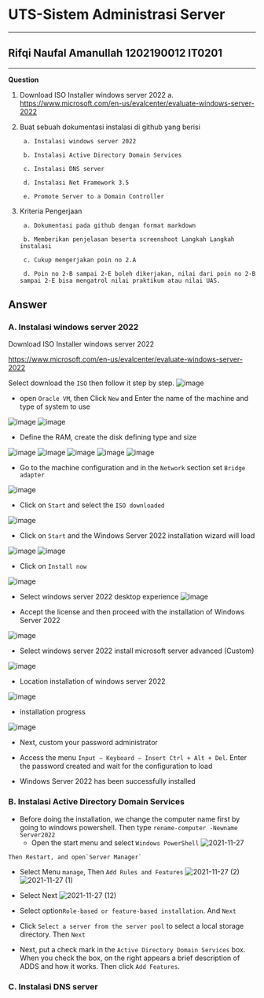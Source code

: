 # UTS-Sistem Administrasi Server
------
## Rifqi Naufal Amanullah 1202190012    IT0201
------
**Question**
1. Download ISO Installer windows server 2022 a. https://www.microsoft.com/en-us/evalcenter/evaluate-windows-server-2022

2. Buat sebuah dokumentasi instalasi di github yang berisi

        a. Instalasi windows server 2022

        b. Instalasi Active Directory Domain Services

        c. Instalasi DNS server

        d. Instalasi Net Framework 3.5

        e. Promote Server to a Domain Controller

3. Kriteria Pengerjaan

        a. Dokumentasi pada github dengan format markdown

        b. Memberikan penjelasan beserta screenshoot Langkah Langkah instalasi

        c. Cukup mengerjakan poin no 2.A

        d. Poin no 2-B sampai 2-E boleh dikerjakan, nilai dari poin no 2-B sampai 2-E bisa mengatrol nilai praktikum atau nilai UAS.

**Answer**
------
### A. Instalasi windows server 2022
Download ISO Installer windows server 2022

   https://www.microsoft.com/en-us/evalcenter/evaluate-windows-server-2022
   
   Select download the `ISO` then follow it step by step.
 ![image](https://user-images.githubusercontent.com/93064971/143679628-f3759bee-40e0-46c7-81c1-9b4ceffe02f2.png)

- open `Oracle VM`, then Click `New` and Enter the name of the machine and type of system to use

![image](https://user-images.githubusercontent.com/93064971/143679686-8252c4df-5e91-45cb-b7c2-8157fb525154.png)
![image](https://user-images.githubusercontent.com/93064971/143679741-2ed83c15-4b2f-470c-94f6-cf30d5349286.png)

- Define the RAM, create the disk defining type and size

![image](https://user-images.githubusercontent.com/93064971/143679823-a787cc35-e798-4363-b9b3-b433e30ca381.png)
![image](https://user-images.githubusercontent.com/93064971/143679852-55472e9f-60bd-4510-b42d-156abebc5b2c.png)
![image](https://user-images.githubusercontent.com/93064971/143679869-f82a2546-9fe4-452a-b760-edb651ba01f0.png)
![image](https://user-images.githubusercontent.com/93064971/143679889-228a0af8-629d-4774-b684-a1dfc82b3120.png)
![image](https://user-images.githubusercontent.com/93064971/143679923-cbbbb40a-5fea-4773-b99c-35bdf96f141b.png)

- Go to the machine configuration and in the `Network` section set `Bridge adapter`

![image](https://user-images.githubusercontent.com/93064971/143679953-0f49e561-0311-41a8-a771-ee4a472be51d.png)

-  Click on `Start` and select the `ISO downloaded`

![image](https://user-images.githubusercontent.com/93064971/143680019-042803c2-83b0-4db1-b3b1-4d7cb2badf45.png)

-  Click on `Start` and the Windows Server 2022 installation wizard will load

![image](https://user-images.githubusercontent.com/93064971/143680032-9db4699c-74fa-4884-9423-139a9f4b867b.png)
![image](https://user-images.githubusercontent.com/93064971/143680046-fa78f913-61d3-425a-9ac6-6b413f3bd3f4.png)

-  Click on `Install now`

![image](https://user-images.githubusercontent.com/93064971/143680052-1c1cc06a-923c-4823-b0a7-3b6942c29477.png)

- Select windows server 2022 desktop experience
![image](https://user-images.githubusercontent.com/93064971/143680089-5ccc8e74-c59a-4440-b441-3615f22f0adb.png)

- Accept the license and then proceed with the installation of Windows Server 2022

![image](https://user-images.githubusercontent.com/93064971/143680110-8a54077c-e2cf-4048-87b7-5dc2a2335920.png)

- Select windows server 2022 install microsoft server advanced (Custom)

![image](https://user-images.githubusercontent.com/93064971/143680128-5ba070a2-a306-4919-9311-657a34b51eb7.png)

- Location installation of windows server 2022

![image](https://user-images.githubusercontent.com/93064971/143680141-2c4998c3-fa76-4465-86c1-0b0233912700.png)

- installation progress

![image](https://user-images.githubusercontent.com/93064971/143680155-5a0a4046-2f80-443f-abb4-3daf6ce5bacd.png)

- Next, custom your password administrator

- Access the menu `Input – Keyboard – Insert Ctrl + Alt + Del`. Enter the password created and wait for the configuration to load

- Windows Server 2022 has been successfully installed

### B. Instalasi Active Directory Domain Services
-  Before doing the installation, we change the computer name first by going to windows powershell.
   Then type `rename-computer -Newname Server2022`
    - Open the start menu and select `Windows PowerShell`
    ![2021-11-27](https://user-images.githubusercontent.com/93064971/143680317-558a5359-fee6-47e3-a71d-e5457e851809.png)
```
Then Restart, and open`Server Manager` 
```
- Select Menu `manage`, Then `Add Rules and Features` 
![2021-11-27 (2)](https://user-images.githubusercontent.com/93064971/143680344-f47e1d37-f2c9-48cd-9f49-2749d820e1ed.png)
![2021-11-27 (1)](https://user-images.githubusercontent.com/93064971/143680443-751e7129-047f-420f-b3e7-9b1e815691be.png)

- Select Next
![2021-11-27 (12)](https://user-images.githubusercontent.com/93064971/143680477-8233204f-6bc9-4e6b-b50a-a76db08c3a7e.png)

- Select option`Role-based or feature-based installation`. And `Next`


- Click `Select a server from the server pool` to select a local storage directory. Then `Next`

- Next, put a check mark in the `Active Directory Domain Services` box. When you check the box, on the right appears 
  a brief description of ADDS and how it works. Then click `Add Features`.
  
### C. Instalasi DNS server

